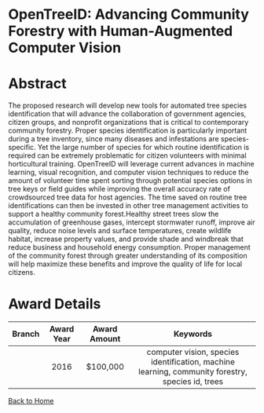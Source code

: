 
OpenTreeID: Advancing Community Forestry with Human-Augmented Computer Vision
=============================================================================

# Abstract


The proposed research will develop new tools for automated tree species identification that will advance the collaboration of government agencies, citizen groups, and nonprofit organizations that is critical to contemporary community forestry. Proper species identification is particularly important during a tree inventory, since many diseases and infestations are species-specific. Yet the large number of species for which routine identification is required can be extremely problematic for citizen volunteers with minimal horticultural training. OpenTreeID will leverage current advances in machine learning, visual recognition, and computer vision techniques to reduce the amount of volunteer time spent sorting through potential species options in tree keys or field guides while improving the overall accuracy rate of crowdsourced tree data for host agencies. The time saved on routine tree identifications can then be invested in other tree management activities to support a healthy community forest.Healthy street trees slow the accumulation of greenhouse gases, intercept stormwater runoff, improve air quality, reduce noise levels and surface temperatures, create wildlife habitat, increase property values, and provide shade and windbreak that reduce business and household energy consumption. Proper management of the community forest through greater understanding of its composition will help maximize these benefits and improve the quality of life for local citizens.  

# Award Details

|Branch|Award Year|Award Amount|Keywords|
| :---: | :---: | :---: | :---: |
||2016|$100,000|computer vision, species identification, machine learning, community forestry, species id, trees|
  
  


[Back to Home](https://github.com/chrischow/dod_sbir_awards#635)